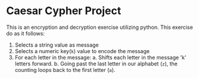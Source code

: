 # Caesar Cypher Project

This is an encryption and decryption exercise utilizing python. This exercise do as it follows:

1. Selects a string value as message
2. Selects a numeric key(`k`) value to encode the message
3. For each letter in the message:
a. Shifts each letter in the message 'k' letters forward.
b. Going past the last letter in our alphabet (`z`), the counting loops back to
the first letter (`a`).

